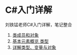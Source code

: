 # C#入门详解

刘铁锰老师C#入门详解，笔记整合

1. [类成员和对象](https://holychan.ltd/post/刘铁锰csharp语言入门详解1/)
2. [基本元素概览 类型](https://holychan.ltd/post/刘铁锰csharp语言入门详解2/)
2. [详解类型、变量与对象](https://holychan.ltd/post/刘铁锰csharp语言入门详解3/)

